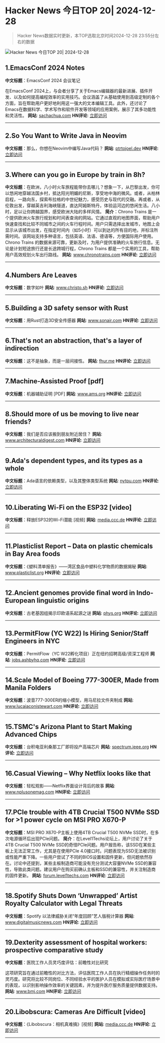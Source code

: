 # Hacker News 今日TOP 20| 2024-12-28

> Hacker News数据实时更新，本TOP选取北京时间2024-12-28 23:55分左右的数据

![Hacker News 今日TOP 20| 2024-12-28](https://img.chuhaix.com/2024/0910_imageFile-1665440404179-628424718_1725901191.png)

## 1.EmacsConf 2024 Notes
**中文标题**：EmacsConf 2024 会议笔记

在EmacsConf 2024上，与会者分享了关于Emacs编辑器的最新进展、插件开发、以及如何提高编程效率的实用技巧。会议涵盖了从基础使用到高级定制的各个方面，旨在帮助用户更好地利用这一强大的文本编辑工具。此外，还讨论了Emacs在数据科学、学术写作和软件开发等领域的应用案例，展示了其多功能性和灵活性。
**网站**:  <a href='https://sachachua.com/blog/2024/12/emacsconf-2024-notes/' target='_blank' rel='nofollow'>sachachua.com</a>
**HN评论**:  <a href='https://news.ycombinator.com/item?id=42531217&utm_source=www.chuhaix.com' target='_blank' rel='nofollow'>立即访问</a>

---

## 2.So You Want to Write Java in Neovim
**中文标题**：那么，你想在Neovim中编写Java代码？
**网站**:  <a href='https://ptrtojoel.dev/posts/so-you-want-to-write-java-in-neovim/' target='_blank' rel='nofollow'>ptrtojoel.dev</a>
**HN评论**:  <a href='https://news.ycombinator.com/item?id=42530991&utm_source=www.chuhaix.com' target='_blank' rel='nofollow'>立即访问</a>

---

## 3.Where can you go in Europe by train in 8h?
**中文标题**：在欧洲，八小时火车旅程能带你去哪儿？想象一下，从巴黎出发，你可以悠闲地穿越法国乡村，抵达阳光明媚的尼斯，享受地中海的微风。或者，从柏林启程，一路向东，探索布拉格的中世纪魅力，感受历史与现代的交融。再或者，从伦敦出发，穿越英吉利海峡隧道，直达阿姆斯特丹，体验运河边的悠闲生活。八小时，足以让你跨越国界，感受欧洲大陆的多样风情。
**简介**：Chrono Trains 是一个提供欧洲火车旅行规划和时间表查询的网站。它通过直观的地图界面，帮助用户快速查找和比较不同城市之间的火车行程时间。用户只需选择出发城市，地图上会显示从该城市出发，在指定时间内（如5小时）可以到达的所有目的地，并标注所需时间。该网站支持多种语言，包括英语、法语、德语等，方便国际用户使用。Chrono Trains 的数据来源可靠，更新及时，为用户提供准确的火车旅行信息。无论是计划短途旅行还是长途跨城行程，Chrono Trains 都是一个实用的工具，帮助用户高效规划火车出行路线。
**网站**:  <a href='https://www.chronotrains.com/en' target='_blank' rel='nofollow'>www.chronotrains.com</a>
**HN评论**:  <a href='https://news.ycombinator.com/item?id=42530332&utm_source=www.chuhaix.com' target='_blank' rel='nofollow'>立即访问</a>

---

## 4.Numbers Are Leaves
**中文标题**：数字如叶
**网站**:  <a href='https://www.christo.sh/numbers-are-leaves/' target='_blank' rel='nofollow'>www.christo.sh</a>
**HN评论**:  <a href='https://news.ycombinator.com/item?id=42515315&utm_source=www.chuhaix.com' target='_blank' rel='nofollow'>立即访问</a>

---

## 5.Building a 3D safety sensor with Rust
**中文标题**：用Rust打造3D安全传感器
**网站**:  <a href='https://www.sonair.com/journal/building-for-safety-with-rust' target='_blank' rel='nofollow'>www.sonair.com</a>
**HN评论**:  <a href='https://news.ycombinator.com/item?id=42513331&utm_source=www.chuhaix.com' target='_blank' rel='nofollow'>立即访问</a>

---

## 6.That's not an abstraction, that's a layer of indirection
**中文标题**：这不是抽象，而是一层间接性。
**网站**:  <a href='https://fhur.me/posts/2024/thats-not-an-abstraction' target='_blank' rel='nofollow'>fhur.me</a>
**HN评论**:  <a href='https://news.ycombinator.com/item?id=42506984&utm_source=www.chuhaix.com' target='_blank' rel='nofollow'>立即访问</a>

---

## 7.Machine-Assisted Proof [pdf]
**中文标题**：机器辅助证明 [PDF]
**网站**:  <a href='https://www.ams.org/notices/202501/rnoti-p6.pdf' target='_blank' rel='nofollow'>www.ams.org</a>
**HN评论**:  <a href='https://news.ycombinator.com/item?id=42529023&utm_source=www.chuhaix.com' target='_blank' rel='nofollow'>立即访问</a>

---

## 8.Should more of us be moving to live near friends?
**中文标题**：我们是否应该搬到朋友附近居住？
**网站**:  <a href='https://www.architecturaldigest.com/story/should-more-of-us-be-moving-to-live-near-friends' target='_blank' rel='nofollow'>www.architecturaldigest.com</a>
**HN评论**:  <a href='https://news.ycombinator.com/item?id=42514105&utm_source=www.chuhaix.com' target='_blank' rel='nofollow'>立即访问</a>

---

## 9.Ada's dependent types, and its types as a whole
**中文标题**：Ada语言的依赖类型，以及其整体类型系统
**网站**:  <a href='https://nytpu.com/gemlog/2024-12-27' target='_blank' rel='nofollow'>nytpu.com</a>
**HN评论**:  <a href='https://news.ycombinator.com/item?id=42528302&utm_source=www.chuhaix.com' target='_blank' rel='nofollow'>立即访问</a>

---

## 10.Liberating Wi-Fi on the ESP32 [video]
**中文标题**：释放ESP32的Wi-Fi潜能 [视频]
**网站**:  <a href='https://media.ccc.de/v/38c3-liberating-wi-fi-on-the-esp32' target='_blank' rel='nofollow'>media.ccc.de</a>
**HN评论**:  <a href='https://news.ycombinator.com/item?id=42527265&utm_source=www.chuhaix.com' target='_blank' rel='nofollow'>立即访问</a>

---

## 11.Plasticlist Report – Data on plastic chemicals in Bay Area foods
**中文标题**：《塑料清单报告》——湾区食品中塑料化学物质的数据揭秘
**网站**:  <a href='https://www.plasticlist.org/report' target='_blank' rel='nofollow'>www.plasticlist.org</a>
**HN评论**:  <a href='https://news.ycombinator.com/item?id=42525633&utm_source=www.chuhaix.com' target='_blank' rel='nofollow'>立即访问</a>

---

## 12.Ancient genomes provide final word in Indo-European linguistic origins
**中文标题**：古老基因组揭示印欧语系起源之谜
**网站**:  <a href='https://phys.org/news/2024-12-ancient-genomes-word-indo-european.html' target='_blank' rel='nofollow'>phys.org</a>
**HN评论**:  <a href='https://news.ycombinator.com/item?id=42515584&utm_source=www.chuhaix.com' target='_blank' rel='nofollow'>立即访问</a>

---

## 13.PermitFlow (YC W22) Is Hiring Senior/Staff Engineers in NYC
**中文标题**：PermitFlow（YC W22孵化项目）正在纽约招聘高级/资深工程师
**网站**:  <a href='https://jobs.ashbyhq.com/permitflow?departmentId=d33195eb-8978-4439-abc6-5a8a072de808' target='_blank' rel='nofollow'>jobs.ashbyhq.com</a>
**HN评论**:  <a href='https://news.ycombinator.com/item?id=42530418&utm_source=www.chuhaix.com' target='_blank' rel='nofollow'>立即访问</a>

---

## 14.Scale Model of Boeing 777-300ER, Made from Manila Folders
**中文标题**：波音777-300ER的缩小模型，用马尼拉文件夹制成
**网站**:  <a href='https://www.lucaiaconistewart.com/model-777' target='_blank' rel='nofollow'>www.lucaiaconistewart.com</a>
**HN评论**:  <a href='https://news.ycombinator.com/item?id=42523745&utm_source=www.chuhaix.com' target='_blank' rel='nofollow'>立即访问</a>

---

## 15.TSMC's Arizona Plant to Start Making Advanced Chips
**中文标题**：台积电亚利桑那工厂即将投产高端芯片
**网站**:  <a href='https://spectrum.ieee.org/tsmc-arizona' target='_blank' rel='nofollow'>spectrum.ieee.org</a>
**HN评论**:  <a href='https://news.ycombinator.com/item?id=42525384&utm_source=www.chuhaix.com' target='_blank' rel='nofollow'>立即访问</a>

---

## 16.Casual Viewing – Why Netflix looks like that
**中文标题**：轻松观影——Netflix界面设计背后的故事
**网站**:  <a href='https://www.nplusonemag.com/issue-49/essays/casual-viewing/' target='_blank' rel='nofollow'>www.nplusonemag.com</a>
**HN评论**:  <a href='https://news.ycombinator.com/item?id=42529756&utm_source=www.chuhaix.com' target='_blank' rel='nofollow'>立即访问</a>

---

## 17.PCIe trouble with 4TB Crucial T500 NVMe SSD for >1 power cycle on MSI PRO X670-P
**中文标题**：MSI PRO X670-P主板上使用4TB Crucial T500 NVMe SSD时，在多次电源循环后出现PCIe问题。
**简介**：在Level1Techs论坛上，用户讨论了关于4TB Crucial T500 NVMe SSD的奇怪PCIe问题。用户报告称，该SSD在某些主板上无法正常工作，尤其是在使用PCIe 4.0接口时。问题表现为SSD无法被识别或性能严重下降。一些用户尝试了不同的BIOS设置和固件更新，但问题依然存在。讨论中还提到，某些主板制造商可能没有充分测试大容量NVMe SSD的兼容性，导致此类问题。建议用户在购买前确认主板和SSD的兼容性，并关注制造商的固件更新。
**网站**:  <a href='https://forum.level1techs.com/t/bizarre-pcie-trouble-with-4tb-crucial-t500-nvme-ssd/222915' target='_blank' rel='nofollow'>forum.level1techs.com</a>
**HN评论**:  <a href='https://news.ycombinator.com/item?id=42528216&utm_source=www.chuhaix.com' target='_blank' rel='nofollow'>立即访问</a>

---

## 18.Spotify Shuts Down ‘Unwrapped’ Artist Royalty Calculator with Legal Threats
**中文标题**：Spotify 以法律威胁关闭“年度回顾”艺人版税计算器
**网站**:  <a href='https://www.digitalmusicnews.com/2024/12/23/billionaire-daniel-ek-shuts-down-spotify-unwrapped-calculator/' target='_blank' rel='nofollow'>www.digitalmusicnews.com</a>
**HN评论**:  <a href='https://news.ycombinator.com/item?id=42530410&utm_source=www.chuhaix.com' target='_blank' rel='nofollow'>立即访问</a>

---

## 19.Dexterity assessment of hospital workers: prospective comparative study
**中文标题**：医院工作人员灵巧度评估：前瞻性对比研究

这项研究旨在通过前瞻性的对比方法，评估医院工作人员在执行精细操作任务时的灵巧度。研究将比较不同岗位、不同经验水平的医护人员在模拟或实际医疗场景中的表现，以识别影响操作效率的关键因素，并为提升医疗服务质量提供数据支持。
**网站**:  <a href='https://www.bmj.com/content/387/bmj-2024-081814' target='_blank' rel='nofollow'>www.bmj.com</a>
**HN评论**:  <a href='https://news.ycombinator.com/item?id=42527743&utm_source=www.chuhaix.com' target='_blank' rel='nofollow'>立即访问</a>

---

## 20.Libobscura: Cameras Are Difficult [video]
**中文标题**：《Libobscura：相机真难搞》[视频]
**网站**:  <a href='https://media.ccc.de/v/38c3-libobscura-cameras-are-difficult' target='_blank' rel='nofollow'>media.ccc.de</a>
**HN评论**:  <a href='https://news.ycombinator.com/item?id=42527256&utm_source=www.chuhaix.com' target='_blank' rel='nofollow'>立即访问</a>

---

